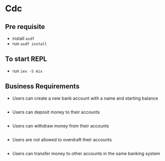 # Cdc

## Pre requisite
- install `asdf`
- run `asdf install`

## To start REPL
- run `iex -S mix`

## Business Requirements
- Users can create a new bank account with a name and starting balance
```

```
- Users can deposit money to their accounts
```

```
- Users can withdraw money from their accounts
```

```
- Users are not allowed to overdraft their accounts
```

```
- Users can transfer money to other accounts in the same banking system
```

```